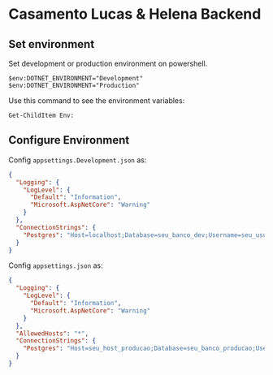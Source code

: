 # Casamento Lucas & Helena Backend

## Set environment

Set development or production environment on powershell.

`$env:DOTNET_ENVIRONMENT="Development"`\
`$env:DOTNET_ENVIRONMENT="Production"`

Use this command to see the environment variables:

`Get-ChildItem Env:`


## Configure Environment

Config `appsettings.Development.json` as:

```json
{
  "Logging": {
    "LogLevel": {
      "Default": "Information",
      "Microsoft.AspNetCore": "Warning"
    }
  },
  "ConnectionStrings": {
    "Postgres": "Host=localhost;Database=seu_banco_dev;Username=seu_usuario_dev;Password=sua_senha_dev"
  }
}

```

Config `appsettings.json` as:

```json
{
  "Logging": {
    "LogLevel": {
      "Default": "Information",
      "Microsoft.AspNetCore": "Warning"
    }
  },
  "AllowedHosts": "*",
  "ConnectionStrings": {
    "Postgres": "Host=seu_host_producao;Database=seu_banco_producao;Username=seu_usuario;Password=sua_senha"
  }
}

```